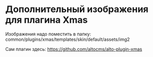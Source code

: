 Дополнительный изображения для плагина Xmas
===========================================

Изображения надо поместить в папку:
common/plugins/xmas/templates/skin/default/assets/img2

Сам плагин здесь: https://github.com/altocms/alto-plugin-xmas
